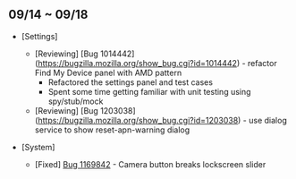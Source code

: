 ## 09/14 ~ 09/18

- [Settings]
	- [Reviewing] [Bug 1014442] (https://bugzilla.mozilla.org/show_bug.cgi?id=1014442) - refactor Find My Device panel with AMD pattern
		- Refactored the settings panel and test cases
		- Spent some time getting familiar with unit testing using spy/stub/mock
	- [Reviewing] [Bug 1203038] (https://bugzilla.mozilla.org/show_bug.cgi?id=1203038) - use dialog service to show reset-apn-warning dialog

- [System]
	- [Fixed] [Bug 1169842](https://bugzilla.mozilla.org/show_bug.cgi?id=1169842) - Camera button breaks lockscreen slider